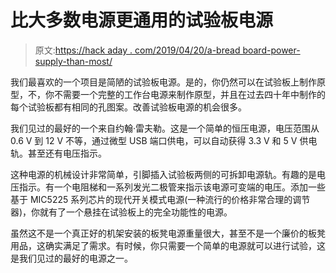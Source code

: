 # 比大多数电源更通用的试验板电源

> 原文:[https://hack aday . com/2019/04/20/a-bread board-power-supply-than-most/](https://hackaday.com/2019/04/20/a-breadboard-power-supply-thats-more-universal-than-most/)

我们最喜欢的一个项目是简陋的试验板电源。是的，你仍然可以在试验板上制作原型，不，你不需要一个完整的工作台电源来制作原型，并且在过去四十年中制作的每个试验板都有相同的孔图案。改善试验板电源的机会很多。

我们见过的最好的一个来自约翰·雷夫勒。这是一个简单的恒压电源，电压范围从 0.6 V 到 12 V 不等，通过微型 USB 端口供电，可以自动获得 3.3 V 和 5 V 供电轨。甚至还有电压指示。

这种电源的机械设计非常简单，引脚插入试验板两侧的可拆卸电源轨。有趣的是电压指示。有一个电阻梯和一系列发光二极管来指示该电源可变端的电压。添加一些基于 MIC5225 系列芯片的现代开关模式电源(一种流行的价格非常合理的调节器)，你就有了一个悬挂在试验板上的完全功能性的电源。

虽然这不是一个真正好的机架安装的板凳电源重量很大，甚至不是一个廉价的板凳用品，这确实满足了需求。有时候，你只需要一个简单的电源就可以进行试验，这是我们见过的最好的电源之一。